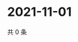 # 2021-11-01

共 0 条

<!-- BEGIN WEIBO -->
<!-- 最后更新时间 Mon Nov 01 2021 07:00:49 GMT+0800 (China Standard Time) -->

<!-- END WEIBO -->
